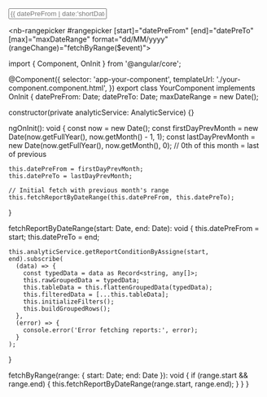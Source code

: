 <div class="rangeCalendar ml-3"
     title="vs {{ datePreFrom | date:'dd/MM/yyyy' }} - {{ datePreTo | date:'dd/MM/yyyy' }}">
  <input class="form-control"
         placeholder="{{ datePreFrom | date:'shortDate' }} - {{ datePreTo | date:'shortDate' }}"
         [nbDatepicker]="rangepicker"
         size="21" />

  <nb-rangepicker #rangepicker
                  [start]="datePreFrom"
                  [end]="datePreTo"
                  [max]="maxDateRange"
                  format="dd/MM/yyyy"
                  (rangeChange)="fetchByRange($event)">
  </nb-rangepicker>
</div>
import { Component, OnInit } from '@angular/core';

@Component({
  selector: 'app-your-component',
  templateUrl: './your-component.component.html',
})
export class YourComponent implements OnInit {
  datePreFrom: Date;
  datePreTo: Date;
  maxDateRange = new Date();

  constructor(private analyticService: AnalyticService) {}

  ngOnInit(): void {
    const now = new Date();
    const firstDayPrevMonth = new Date(now.getFullYear(), now.getMonth() - 1, 1);
    const lastDayPrevMonth = new Date(now.getFullYear(), now.getMonth(), 0); // 0th of this month = last of previous

    this.datePreFrom = firstDayPrevMonth;
    this.datePreTo = lastDayPrevMonth;

    // Initial fetch with previous month's range
    this.fetchReportByDateRange(this.datePreFrom, this.datePreTo);
  }

  fetchReportByDateRange(start: Date, end: Date): void {
    this.datePreFrom = start;
    this.datePreTo = end;

    this.analyticService.getReportConditionByAssigne(start, end).subscribe(
      (data) => {
        const typedData = data as Record<string, any[]>;
        this.rawGroupedData = typedData;
        this.tableData = this.flattenGroupedData(typedData);
        this.filteredData = [...this.tableData];
        this.initializeFilters();
        this.buildGroupedRows();
      },
      (error) => {
        console.error('Error fetching reports:', error);
      }
    );
  }

  fetchByRange(range: { start: Date; end: Date }): void {
    if (range.start && range.end) {
      this.fetchReportByDateRange(range.start, range.end);
    }
  }
}
